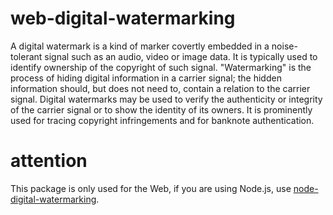 # web-digital-watermarking
A digital watermark is a kind of marker covertly embedded in a noise-tolerant signal such as an audio, video or image data. It is typically used to identify ownership of the copyright of such signal. "Watermarking" is the process of hiding digital information in a carrier signal; the hidden information should, but does not need to, contain a relation to the carrier signal. Digital watermarks may be used to verify the authenticity or integrity of the carrier signal or to show the identity of its owners. It is prominently used for tracing copyright infringements and for banknote authentication.

# attention
This package is only used for the Web, if you are using Node.js, use [node-digital-watermarking](https://github.com/zy445566/node-digital-watermarking).
